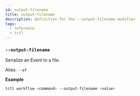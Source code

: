```yaml
---
id: output-filename
title: output-filename
description: definition for the --output-filename modifier
tags:
  - reference
  - tctl
---
```


### `--output-filename`

Serialize an Event to a file.

Alias: `--of`

**Example**

```bash
tctl workflow <command> --output-filename <value>
```
